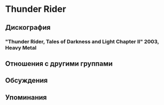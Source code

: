 # Thunder Rider



## Дискография

### "Thunder Rider, Tales of Darkness and Light Chapter II" 2003, Heavy Metal




## Отношения с другими группами


## Обсуждения


## Упоминания

